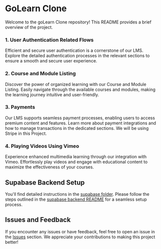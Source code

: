 # GoLearn Clone

Welcome to the goLearn Clone repository! This README provides a brief overview
of the project.

### 1. User Authentication Related Flows

Efficient and secure user authentication is a cornerstone of our LMS. Explore
the detailed authentication processes in the relevant sections to ensure a
smooth and secure user experience.

### 2. Course and Module Listing

Discover the power of organized learning with our Course and Module Listing.
Easily navigate through the available courses and modules, making the learning
journey intuitive and user-friendly.

### 3. Payments

Our LMS supports seamless payment processes, enabling users to access premium
content and features. Learn more about payment integrations and how to manage
transactions in the dedicated sections. We will be using Stripe in this Project.

### 4. Playing Videos Using Vimeo

Experience enhanced multimedia learning through our integration with Vimeo.
Effortlessly play videos and engage with educational content to maximize the
effectiveness of your courses.

## Supabase Backend Setup

You'll find detailed instructions in the [supabase folder](./supabase). Please
follow the steps outlined in the [supabase backend README](./supabase/README.md)
for a seamless setup process.

## Issues and Feedback

If you encounter any issues or have feedback, feel free to open an issue in the
[Issues](./issues) section. We appreciate your contributions to making this
project better!
